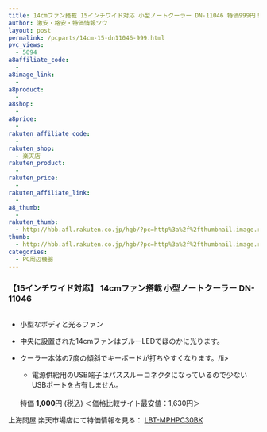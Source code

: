 ```yaml
---
title: 14cmファン搭載 15インチワイド対応 小型ノートクーラー DN-11046 特価999円！
author: 激安・格安・特価情報ツウ
layout: post
permalink: /pcparts/14cm-15-dn11046-999.html
pvc_views:
  - 5094
a8affiliate_code:
  - 
a8image_link:
  - 
a8product:
  - 
a8shop:
  - 
a8price:
  - 
rakuten_affiliate_code:
  - 
rakuten_shop:
  - 楽天店
rakuten_product:
  - 
rakuten_price:
  - 
rakuten_affiliate_link:
  - 
a8_thumb:
  - 
rakuten_thumb:
  - http://hbb.afl.rakuten.co.jp/hgb/?pc=http%3a%2f%2fthumbnail.image.rakuten.co.jp%2f%400_mall%2flogitec%2fcabinet%2f2%2fimg60183663.jpg%3f_ex%3d128x128
thumb:
  - http://hbb.afl.rakuten.co.jp/hgb/?pc=http%3a%2f%2fthumbnail.image.rakuten.co.jp%2f%400_mall%2flogitec%2fcabinet%2f2%2fimg60183663.jpg%3f_ex%3d128x128
categories:
  - PC周辺機器
---
```

### 【15インチワイド対応】 14cmファン搭載 小型ノートクーラー DN-11046

<div class="img-bg2 img_L">
  <a href="http://hb.afl.rakuten.co.jp/hgc/032ab3e9.5b793415.039e5bec.4fa1c071/?pc=http%3a%2f%2fitem.rakuten.co.jp%2fdonya%2f11046%2f%3fscid%3daf_link_img&m=http%3a%2f%2fm.rakuten.co.jp%2fdonya%2fi%2f10931761%2f" target="_blank"><img src="http://hbb.afl.rakuten.co.jp/hgb/?pc=http%3a%2f%2fthumbnail.image.rakuten.co.jp%2f%400_mall%2fdonya%2fcabinet%2fitem26%2f11046-0.jpg%3f_ex%3d128x128&m=http%3a%2f%2fthumbnail.image.rakuten.co.jp%2f%400_mall%2fdonya%2fcabinet%2fitem26%2f11046-0.jpg" border="0" title="" alt="" /></a>
</div>

<!--more-->

  * 小型なボディと光るファン
  * 中央に設置された14cmファンはブルーLEDでほのかに光ります。
  * クーラー本体の7度の傾斜でキーボードが打ちやすくなります。/li> 
      * 電源供給用のUSB端子はパススルーコネクタになっているので少ないUSBポートを占有しません。</ul> 
    <br clear="all" />特価 <span class="tokka-price"><strong>1,000</strong></span>円 (税込) ＜価格比較サイト最安値：1,630円＞  
      
    上海問屋 楽天市場店にて特価情報を見る： <a href="http://hb.afl.rakuten.co.jp/hgc/032ab3e9.5b793415.039e5bec.4fa1c071/?pc=http%3a%2f%2fitem.rakuten.co.jp%2fdonya%2f11046%2f%3fscid%3daf_link_img&m=http%3a%2f%2fm.rakuten.co.jp%2fdonya%2fi%2f10931761%2f" target="_blank"><span class="fs150p">LBT-MPHPC30BK</span></a>